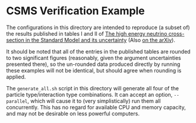 # CSMS Verification Example

The configurations in this directory are intended to reproduce (a subset of) the results published
in tables I and II of 
[The high energy neutrino cross-section in the Standard Model and its uncertainty](https://doi.org/10.1007/JHEP08%282011%29042)
(Also [on the arXiv](https://arxiv.org/abs/1106.3723v2)).  

It should be noted that all of the entries in the published tables are rounded to two significant
figures (reasonably, given the argument uncertainties presented there), so the un-rounded data 
produced directly by running these examples will not be identical, but should agree when 
rounding is applied.

The `generate_all.sh` script in this directory will generate all four of the particle 
type/interaction type combinations. It can accept an option, `--parallel`, which will cause it to
(very simplistically) run them all concurrently. This has no regard for available CPU and memory
capacity, and may not be desirable on less powerful computers. 
